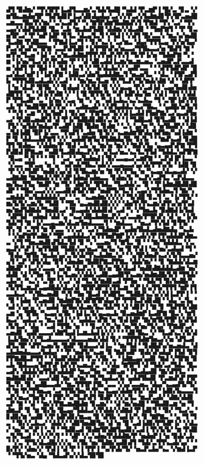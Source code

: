 ▟▜▝▉▟▆▞▝▜▚▜▛▛▐▃▟▜▃▃▆▞▃▜▟▞▙▟█▝▚▟▟▝▛▃▆▛▐▝█▞▃▝▊▃▝▞▆▜▙▃▆▟▅▜▛▝▜▟▜▟▊▛▐▃▞▟▊▟▄▟▄▞▃▞▞▞▛▃▞▞▙▟▆▟▊▜▚▜▛▃▅▟█▃▆▃▃▜▙▞▛▞▆▞▝▃▚▃▟▜▞▝▚▝▇▜▛▟▆▜▙▟▇▟▚▜▝▛▇▟▝▜▚▝▃▞▝▜▚▃▄▞▞▟▟▜▟▟▉▝█▃▝▃▙▝▆▃▙▟▜▟█▝▟▟▆▞▞▟▃▟▊▝▝▜▅▛▇▜▝▝▛▝▊▃▅▜▛▃▞▝▛▝▅▛▐▟▛▝▊▜▃▝▟▃▄▜▃▜▝▞▜▟▐▝▞▟▜▝█▞▃▃▚▝▆▃▚▞▅▟█▜▃▟▇▝▛▟█▃▃▝▝▛▇▟▐▃▞▜▝▝▊▞▚▃▚▝▃▞▆▃▝▟▄▞▜▜▜▃▄▝▛▞▅▜▄▞▛▃▞▟▚▟▚▞▜▛▇▝▃▃▛▟▜▟▉▝▐▞▛▜▛▟▚▞▅▃▃▞▜▜▙▃▃▞▅▝█▟▜▝▇▝▅▜▚▞▜▃▅▝▐▟▝▃▚▞▆▃▟▟▇▟▜▜▚▜▚▟▚▜▚▜▝▜▞▛▐▞▅▝▜▟▅▛▇▝▚▝▆▝▐▞▅▞▜▃▞▟▚▜▚▟▅▝▛▝▝▟▝▟▊▃▟▟▐▃▆▞▆▃▆▃▅▃▝▃▅▟▛▃▛▃▃▟▅▝▟▟▜▝▛▝█▟▝▝▄▜▟▝▐▃▜▝▞▝▜▞▟▃▙▞▞▝▄▟▛▃▃▝▝▝▟▜▜▟▛▟▛▝█▃▞▟▃▞▅▛▐▝▐▟▚▛▇▝▐▟▉▃▞▟▅▜▄▟▟▟▇▃▜▝▅▃▅▜▃▝▝▟▃▝▐▜▛▃▟▜▙▝▜▜▜▟▉▃▟▃▟▞▞▃▟▝▝▝▆▞▆▃▜▃▅▝▛▞▜▃▛▞▜▞▆▟▞▟▇▝▟▝▝▟▛▛▐▝▅▝▟▃▛▝▉▜▙▝▞▝▊▟▄▟▝▞▙▜▟▝▉▝▞▞▄▃▄▝▛▞▃▟▐▟▝▃▄▞▙▟▊▟▅▟█▜▜▝▄▝▝▟▐▞▛▟▇▝▞▝▐▝█▝█▜▜▞▙▝▚▛▐▟▛▟▄▜▅▝▞▟▐▝▜▜▝▞▟▟▛▝▛▜▃▟▛▝▃▝▐▞▅▞▞▃▄▝▆▝▚▝▄▝▚▟▐▃▙▃▚▃▚▃▙▃▝▜▝▃▜▛▐▟▚▜▜▃▙▝▛▝▆▟▉▜▛▟▚▜▚▞▝▝▃▟▆▃▟▞▝▞▟▜▄▟▟▃▚▃▞▜▙▃▝▝▄▟█▞▅▜▄▜▝▝▚▜▝▃▆▝▚▜▄▜▅▛▐▝▉▞▄▞▝▛▇▜▃▞▜▞▞▟▐▃▟▟▐▜▅▛▇▞▃▞▄▃▟▜▅▃▞▝▛▟▉▃▅▟▛▟▝▟▝▛▐▞▜▟█▟▊▟▉▞▃▜▞▝▐▝▜▟█▃▟▝▉▜▃▟▊▝▝▟▐▟▐▜▞▝▅▜▟▞▆▟▄▞▛▃▟▛▐▟█▝█▟▆▝▊▟▆▝▝▃▚▝▄▞▆▝▚▝▅▜▙▟▛▞▝▟▉▃▜▟▐▟█▝▉▛▐▞▃▃▝▜▚▟▜▝▃▟▅▝▊▜▞▞▚▃▅▟▆▜▛▟▄▜▟▜▅▞▚▟▐▟▆▝▛▝▊▝▟▟▃▃▙▛▇▜▝▞▞▝▄▟▟▛▇▜▄▜▜▟▇▟▄▜▙▝▊▞▙▝▝▝▆▟▚▃▟▝▊▟█▜▜▝▉▟▅▃▝▞▟▟▅▞▛▝▉▟▝▃▙▝▄▝▆▞▅▝▆▞▞▝▇▟▚▜▄▝▄▃▄▟▚▛▇▝▛▜▛▟▉▟▐▛▇▃▅▝▚▟▊▜▃▟▉▟▄▃▛▞▛▝▄▜▃▞▅▃▚▃▜▃▜▜▟▝▜▟▟▃▚▟▜▛▇▝▉▃▄▝▚▜▝▝▝▝▜▝▝▃▞▝▃▞▙▟▅▟▐▝▉▞▃▃▄▃▞▃▆▛▇▝▝▃▛▟▐▛▐▃▃▝▝▞▃▃▝▜▛▃▄▝▅▝▄▝▚▟▚▟▞▜▙▃▚▟▞▞▃▃▄▃▃▞▄▞▟▞▛▜▚▞▙▝▐▟█▝▉▝▛▝▞▞▜▟▛▝▅▟▊▞▄▞▟▝▊▜▙▃▆▞▅▝▇▝▛▞▛▜▄▝▅▝▚▃▄▞▟▃▄▃▟▞▝▞▃▟▇▟▇▝▇▟▇▟▞▞▛▞▟▛▐▟▅▟▚▟▅▃▃▝▊▟▅▞▙▝▚▃▛▞▃▟▜▃▝▃▛▟▃▃▅▞▙▃▜▜▄▝▇▟▛▝▆▝▜▞▝▟▆▜▞▝█▜▟▃▝▜▃▟▟▞▃▝▉▝▝▛▐▟▆▟█▟▉▟█▟▛▝▝▜▙▞▃▃▞▞▞▃▃▟▊▟▜▟▚▜▛▝▅▟▛▜▞▜▃▜▝▃▄▞▞▜▜▟▅▃▜▝▇▞▚▃▆▟▟▞▚▞▙▟▟▟▟▞▄▞▝▝▃▝▚▃▅▟▆▞▞▞▞▞▝▜▞▟█▝▊▃▜▝▃▝▐▞▜▜▞▝▆▞▙▜▞▃▆▞▙▝▜▟▊▝▝▜▙▝▄▃▅▟▉▟▉▞▞▞▝▟▅▜▚▜▚▃▆▞▟▜▚▞▅▜▚▟▅▞▆▟▜▟▇▟▞▜▅▟▊▃▞▝▉▃▄▟▞▟▟▟▊▟▝▃▟▝▚▝▞▜▅▃▙▝▉▟▇▟▐▞▙▟▝▟▛▜▟▝▚▟▅▟▝▟▟▝▄▝▚▃▞▟█▃▙▟▇▃▛▞▃▞▃▃▆▞▛▜▛▟▚▝▟▝▄▝▐▞▙▜▟▞▜▝▇▝▐▞▃▃▄▃▆▞▟▃▅▜▅▟▃▃▃▜▝▝▆▟▃▃▝▝▅▃▞▜▚▜▟▝▊▜▜▞▝▜▚▝▊▝▃▜▜▝▆▝▛▃▃▝▞▞▃▞▝▃▞▞▜▟▅▟▛▝▄▟▅▜▙▟▃▟▅▟▇▟▄▝▚▃▙▝▝▞▅▛▇▜▚▟▇▞▝▜▛▃▄▟▟▟▃▞▄▜▜▜▅▛▇▛▐▞▞▃▟▞▞▛▐▜▚▟▟▟▛▟▆▃▃▝▞▜▝▜▅▃▆▟▊▟▜▟▃▜▟▝▉▝▚▝▃▃▅▞▜▝▇▜▃▝▉▝▝▝▇▞▜▟▟▟▃▝▞▃▄▃▛▞▚▛▐▝▅▜▜▟▉▝▜▟▉▞▄▞▅▃▞▜▄▜▄▝▅▝█▝▛▟▐▝▅▞▅▞▃▟▄▟▝▜▝▝▊▟▄▝▇▜▙▝▆▃▙▞▄▞▃▜▞▟▞▜▚▃▙▟▇▃▚▞▝▝▄▜▛▟▅▟▚▃▞▞▙▜▃▃▅▞▄▜▝▃▛▝▟▜▞▟▄▝▉▜▝▟▅▟▆▝█▟▉▛▇▃▛▛▇▃▝▟▟▞▆▞▝▝▊▝▇▟▟▞▟▃▆▟▇▟▛▝▐▃▞▞▃▃▄▝▄▞▆▝▟▃▛▃▚▝▉▞▅▝█▞▟▃▟▝▅▟▉▟▇▟▟▟▃▟▆▝▅▞▟▟▊▝▟▝▞▜▅▝▊▝▐▃▜▃▅▞▞▟▟▞▃▟▉▃▄▟▉▜▚▃▅▞▅▟▆▟█▞▙▜▝▜▜▟▞▃▙▞▚▝▚▃▚▝▃▜▛▝▞▃▞▝▟▝▜▃▜▞▆▟▊▃▟▝▛▜▅▝▝▜▟▞▜▝▉▞▙▟█▞▚▞▙▜▜▃▆▃▛▃▄▟█▟▞▟▃▞▟▝█▜▛▟▛▜▚▜▜▃▆▝▚▛▐▞▄▜▜▞▜▜▜▝▆▛▐▜▃▃▙▃▞▝▚▜▙▃▅▟▊▝▚▜▝▜▅▝█▃▟▝▛▟█▜▃▝▜▟█▟▚▃▚▞▞▟▐▃▛▛▐▝▝▝▉▝▐▟▅▝▛▃▅▟▉▝▆▟▆▛▇▞▟▛▇▜▛▟▄▞▛▝▛▜▜▃▛▟▊▟█▝▝▟▄▝▃▜▄▝▚▟▝▞▄▞▄▝▞▝▄▟▟▝▇▜▙▞▟▃▆▞▙▃▜▟▞▜▝▟▝▟▊▛▐▝▇▝▊▝▜▟▜▜▞▟▇▃▆▝▄▝█▜▙▝▚▃▄▞▄▜▙▝▐▟▐▃▜▞▄▃▄▃▙▝▉▃▅▟▆▛▐▃▟▛▇▝█▃▚▝▆▜▙▃▞▝▄▟▃▞▃▝▆▃▚▟▐▝▞▝▄▟▟▃▚▛▇▝▅▝▊▟▐▟▛▝▇▞▆▜▙▜▜▛▐▞▟▜▟▞▙▜▃▞▝▟▄▝▝▃▟▝▜▜▙▝▅▝▝▝▊▃▞▞▚▞▆▝▅▞▜▞▅▞▜▞▄▞▝▛▇▟▛▃▞▃▅▟▊▝▄▟▛▃▃▃▞▟▇▜▄▟▐▃▆▃▙▟▐▞▞▞▝▝▝▟▊▜▙▃▝▞▝▜▃▟▚▃▚▜▞▟▐▃▙▜▅▞▞▞▜▃▟▃▃▃▃▞▟▃▃▃▅▟▞▟▟▝▊▞▝▜▜▜▜▟▆▜▅▃▞▞▅▝▟▜▃▟▟▜▃▜▛▝▟▜▚▃▅▞▙▝█▟▛▝▉▟▃▃▞▟▐▃▝▝▆▞▜▟▝▝▊▟█▟▚▞▅▃▅▟▃▝▟▃▙▟▅▟▄▃▃▞▙▟▄▞▝▝▛▝▅▟▜▞▚▃▅▝▉▝▇▟▚▟▛▝▉▟▞▟▚▟▄▛▐▜▟▝▉▜▛▛▇▟█▃▛▜▜▝▝▞▙▟▛▟▟▟▜▝▛▃▚▜▙▝▃▝▐▟▇▃▄▞▄▟▊▝▇▟▝▞▜▛▇▝▉▃▙▝█▟▃▃▄▜▟▜▚▛▐▟▚▜▚▃▅▃▛▃▝▝▞▟▄▝▇▜▛▜▝▟▝▜▟▞▃▞▜▟▃▝█▃▃▟▚▝▟▟▟▞▅▜▜▟▚▟▟▟▛▝▆▃▞▜▅▝▚▟▉▃▅▝▐▜▃▟▄▟▉▝▇▞▟▜▜▃▝▝▅▟▇▟▊▟▞▝▃▃▞▟█▝▆▞▚▞▆▞▝▜▞▜▄▟▃▞▙▝▄▟▟▜▙▟▊▝▛▃▆▟▚▛▐▜▛▜▃▜▚▝▉▝▄▟█▃▃▟▞▝▆▃▜▜▜▛▐▜▙▝▃▃▝▞▄▞▃▃▅▃▝▟▄▞▚▃▄▟▜▞▜▞▜▝▇▝▛▞▜▜▅▃▄▝▃▞▜▜▙▜▅▞▚▜▚▃▜▃▄▞▟▟▅▜▜▞▝▟▟▝▐▟▉▞▙▃▃▃▜▃▛▞▅▃▞▜▅▜▞▝▐▜▛▞▚▞▜▃▛▟▜▝▉▟▛▝▞▞▄▜▃▝▆▃▛▃▟▞▝▟▇▞▟▟▊▃▛▝▇▝▝▟▝▝▆▞▞▛▇▃▆▟█▟▆▝▊▃▆▞▝▝▟▝▆▞▅▟█▝▝▜▙▟▉▃▆▝▅▝▜▟▆▃▛▝▊▝▆▝▉▞▙▝█▃▄▞▜▟▟▃▞▞▛▟▟▞▞▟▇▟▝▛▐▟▊▜▝▝▉▞▝▜▃▞▃▝▊▟▉▞▆▝▄▟▉▝▞▛▐▟▛▟▊▞▆▃▄▝▉▝▟▜▙▝▄▟▐▞▚▝▊▝▇▛▇▃▝▝▄▝▜▝▜▃▝▝▉▞▞▃▙▃▞▝▟▟▞▞▝▟▉▜▅▟▉▜▅▝▟▝▅▝█▝▃▟▐▟▉▞▛▜▟▛▐▞▝▞▟▃▞▝▅▞▚▞▚▛▐▝▃▜▝▝▜▟▉▃▟▝▉▟▆▜▛▟▇▜▄▟▊▞▃▟▐▝▛▞▙▜▞▝▆▝▛▟▉▃▜▞▜▃▟▝▝▞▞▞▚▜▝▝▝▟▛▝▞▃▚▟▅▞▛▟▟▟▇▞▛▝▅▟▅▛▐▝▅▝▉▟▞▃▙▝▝▞▃▝▛▜▞▟▃▟█▞▞▞▄▝▚▜▙▝▅▞▜▟▇▞▄▟▊▟▜▝▜▟▞▃▜▜▚▃▟▞▄▞▝▝▉▞▛▞▝▟▅▞▞▝▛▟▐▝▟▝▛▝▐▝▛▛▐▝▚▞▛▟▞▜▞▝▅▃▛▃▙▞▚▃▝▞▆▟▐▃▛▝▝▜▜▞▅▃▝▟▄▝▜▟▃▟▚▞▞▟▃▜▉▜▉
